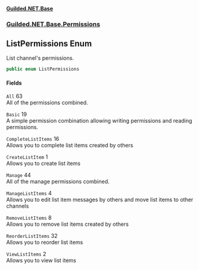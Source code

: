 
#### [Guilded.NET.Base](index 'index')
### [Guilded.NET.Base.Permissions](index#Guilded_NET_Base_Permissions 'Guilded.NET.Base.Permissions')
## ListPermissions Enum
List channel's permissions.  
```csharp
public enum ListPermissions

```

#### Fields
<a name='Guilded_NET_Base_Permissions_ListPermissions_All'></a>
`All` 63  
All of the permissions combined.  
  
<a name='Guilded_NET_Base_Permissions_ListPermissions_Basic'></a>
`Basic` 19  
A simple permission combination allowing writing permissions and reading permissions.  
  
<a name='Guilded_NET_Base_Permissions_ListPermissions_CompleteListItems'></a>
`CompleteListItems` 16  
Allows you to complete list items created by others  
  
<a name='Guilded_NET_Base_Permissions_ListPermissions_CreateListItem'></a>
`CreateListItem` 1  
Allows you to create list items  
  
<a name='Guilded_NET_Base_Permissions_ListPermissions_Manage'></a>
`Manage` 44  
All of the manage permissions combined.  
  
<a name='Guilded_NET_Base_Permissions_ListPermissions_ManageListItems'></a>
`ManageListItems` 4  
Allows you to edit list item messages by others and move list items to other channels  
  
<a name='Guilded_NET_Base_Permissions_ListPermissions_RemoveListItems'></a>
`RemoveListItems` 8  
Allows you to remove list items created by others  
  
<a name='Guilded_NET_Base_Permissions_ListPermissions_ReorderListItems'></a>
`ReorderListItems` 32  
Allows you to reorder list items  
  
<a name='Guilded_NET_Base_Permissions_ListPermissions_ViewListItems'></a>
`ViewListItems` 2  
Allows you to view list items  
  
